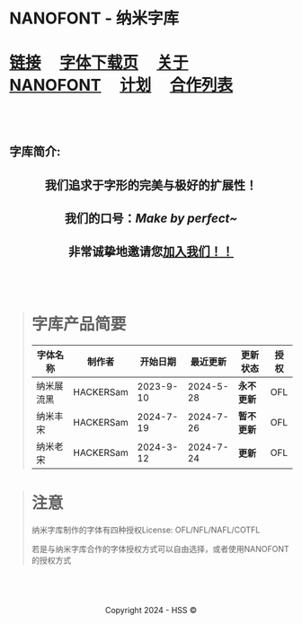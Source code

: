 <!--Markdown 编写-->
<title>Nanofont</title>
<link rel="shortcut icon" href="https://hss.fmdns.cn/assets/pic/favicon.ico">

# NANOFONT - 纳米字库

# [链接](https://hss.fmdns.cn/site/)&nbsp;&nbsp;&nbsp;&nbsp;&nbsp;[字体下载页](https://hss.fmdns.cn/site/nanofont/dlfont/)&nbsp;&nbsp;&nbsp;&nbsp;&nbsp;[关于NANOFONT](https://hss.fmdns.cn/site/nanofont/about/)&nbsp;&nbsp;&nbsp;&nbsp;&nbsp;[计划](https://hss.fmdns.cn/site/nanofont/plans/)&nbsp;&nbsp;&nbsp;&nbsp;&nbsp;[合作列表](https://hss.fmdns.cn/site/nanofont/join/)

## &nbsp;

## 字库简介:

<div align="center">
    <h2>我们追求于字形的完美与极好的扩展性！</h2>
    <h2>我们的口号：<i>Make by perfect~</i></h2>
    <h2>非常诚挚地邀请您<a href="https://hss.fmdns.cn/site/nanofont/about/">加入我们！！</a></h2>
</div>

## &nbsp;

># 字库产品简要
>
>|字体名称|制作者|开始日期|最近更新|更新状态|授权|
>|-|-|-|-|-|-|
>|纳米展流黑|HACKERSam|2023-9-10|2024-5-28|**永不更新**|OFL|
>|纳米丰宋|HACKERSam|2024-7-19|2024-7-26|**暂不更新**|OFL|
>|纳米老宋|HACKERSam|2024-3-12|2024-7-24|**更新**|OFL|

># 注意
>
> 纳米字库制作的字体有四种授权License: OFL/NFL/NAFL/COTFL
>
> 若是与纳米字库合作的字体授权方式可以自由选择，或者使用NANOFONT的授权方式

## &nbsp;
<div align="center">
    Copyright 2024 - HSS ©
</div>

<!--

HACKERSam是老一代的NANOFONT群主了（bushi

-->